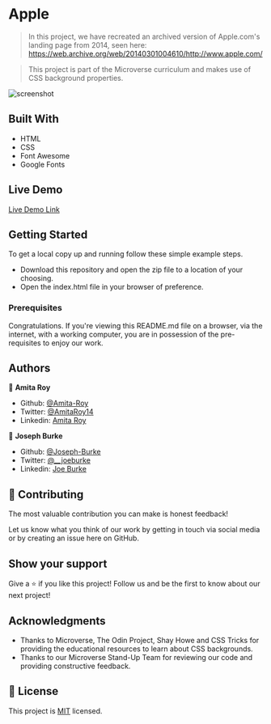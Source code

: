 # Apple

> In this project, we have recreated an archived version of Apple.com's landing page from 2014, seen here: https://web.archive.org/web/20140301004610/http://www.apple.com/

> This project is part of the Microverse curriculum and makes use of CSS background properties.

![screenshot](Apple-Main-Page-Screenshot.png)

## Built With

- HTML
- CSS
- Font Awesome
- Google Fonts

## Live Demo

[Live Demo Link](https://kind-snyder-d48522.netlify.app/)

## Getting Started

To get a local copy up and running follow these simple example steps.

- Download this repository and open the zip file to a location of your choosing.
- Open the index.html file in your browser of preference.

### Prerequisites

Congratulations. If you're viewing this README.md file on a browser, via the internet, with a working computer, you are in possession of the pre-requisites to enjoy our work.

## Authors

👤 **Amita Roy**

- Github: [@Amita-Roy](https://github.com/Amita-Roy)
- Twitter: [@AmitaRoy14](https://twitter.com/AmitaRoy14)
- Linkedin: [Amita Roy](https://www.linkedin.com/in/amita-roy-3b823b68/)

👤 **Joseph Burke**

- Github: [@Joseph-Burke](https://github.com/Joseph-Burke)
- Twitter: [@__joeburke](https://twitter.com/__joeburke)
- Linkedin: [Joe Burke](https://www.linkedin.com/in/joseph-burke-b7a8261a5/)

## 🤝 Contributing

The most valuable contribution you can make is honest feedback!

Let us know what you think of our work by getting in touch via social media or by creating an issue here on GitHub.

## Show your support

Give a ⭐️ if you like this project! Follow us and be the first to know about our next project!

## Acknowledgments

- Thanks to Microverse, The Odin Project, Shay Howe and CSS Tricks for providing the educational resources to learn about CSS backgrounds.
- Thanks to our Microverse Stand-Up Team for reviewing our code and providing constructive feedback.

## 📝 License

This project is [MIT](lic.url) licensed.
